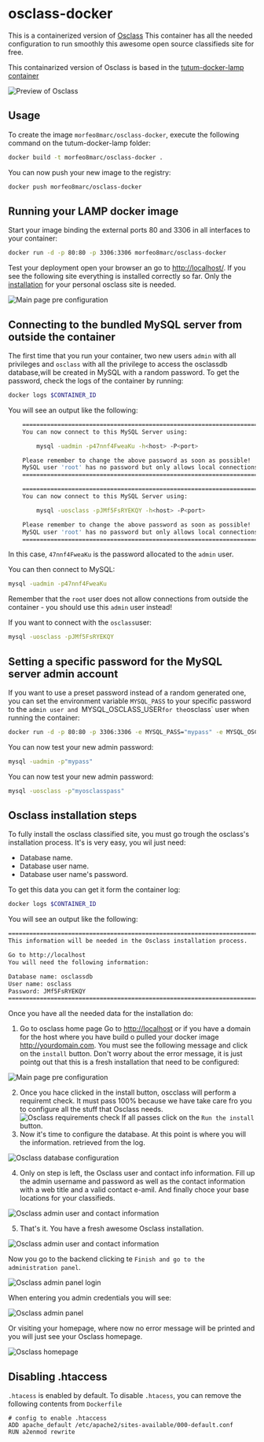 osclass-docker
==============

This is a containerized version of [Osclass][osclass]
This container has all the needed configuration to run smoothly this awesome open source classifieds site for free.

This containarized version of Osclass is based in the [tutum-docker-lamp container][tutum/lamp] 

![Preview of Osclass][osclass-docker-image]

Usage
-----

To create the image `morfeo8marc/osclass-docker`, execute the following command on the tutum-docker-lamp folder:

``` bash
docker build -t morfeo8marc/osclass-docker .
```

You can now push your new image to the registry:

``` bash
docker push morfeo8marc/osclass-docker
```

Running your LAMP docker image
------------------------------

Start your image binding the external ports 80 and 3306 in all interfaces to your container:

``` bash
docker run -d -p 80:80 -p 3306:3306 morfeo8marc/osclass-docker
```
Test your deployment open your browser an go to [http://localhost/](http://localhost/). If you see the following site everything is installed correctly so far. Only the [installation](#Osclass-installation-steps) for your personal osclass site is needed.

![Main page pre configuration][step1-image]

Connecting to the bundled MySQL server from outside the container
-----------------------------------------------------------------

The first time that you run your container, two new users `admin`  with all privileges and  `osclass` with all the privilege to access the osclassdb database,will be created in MySQL with a random password. To get the password, check the logs of the container by running:
``` bash
docker logs $CONTAINER_ID
```
You will see an output like the following:
``` bash
	========================================================================
	You can now connect to this MySQL Server using:

	    mysql -uadmin -p47nnf4FweaKu -h<host> -P<port>

	Please remember to change the above password as soon as possible!
	MySQL user 'root' has no password but only allows local connections
	========================================================================

	========================================================================
	You can now connect to this MySQL Server using:

	    mysql -uosclass -pJMf5FsRYEKQY -h<host> -P<port>

	Please remember to change the above password as soon as possible!
	MySQL user 'root' has no password but only allows local connections
	========================================================================
```

In this case, `47nnf4FweaKu` is the password allocated to the `admin` user.

You can then connect to MySQL:
``` bash
mysql -uadmin -p47nnf4FweaKu
```
Remember that the `root` user does not allow connections from outside the container - you should use this `admin` user instead!

If you want to connect with the `osclass`user:
``` bash
mysql -uosclass -pJMf5FsRYEKQY
```

Setting a specific password for the MySQL server admin account
--------------------------------------------------------------

If you want to use a preset password instead of a random generated one, you can set the environment variable `MYSQL_PASS` to your specific password to the `admin user and `MYSQL_OSCLASS_USER` for the `osclass` user when running the container:
``` bash
docker run -d -p 80:80 -p 3306:3306 -e MYSQL_PASS="mypass" -e MYSQL_OSCLASS_USER="myosclasspass"  morfeo8marc/osclass-docker
```
You can now test your new admin password:
``` bash
mysql -uadmin -p"mypass"
```
You can now test your new admin password:
``` bash
mysql -uosclass -p"myosclasspass"
```

Osclass installation steps
--------------------------------------------------------------
To fully install the osclass classified site, you must go trough the osclass's installation process. It's is very easy, you wil just need:
- Database name.
- Database user name.
- Database user name's password.

To get this data you can get it form the container log:
``` bash
docker logs $CONTAINER_ID
```
You will see an output like the following:
``` bash
========================================================================
This information will be needed in the Osclass installation process.

Go to http://localhost
You will need the following information:

Database name: osclassdb
User name: osclass
Password: JMf5FsRYEKQY
========================================================================
```
Once you have all the needed data for the installation do:
1. Go to osclass home page
Go to [http://localhost](http://localhost) or if you have a domain for the host where you have build o pulled your docker image http://yourdomain.com.
You must see the following message and click on the `install` button. Don't worry about the error message, it is just pointg out that this is a fresh installation that need to be configured:

![Main page pre configuration][step1-image]


2. Once you hace clicked in the install button, oscclass will perform a requiremt check. It must pass 100% because we have take care fro you to configure all the stuff that Osclass needs.
![Osclass requirements check][step2-image]
If all passes click on the `Run the install` button.
3. Now it's time to configure the database. At this point is where you will the information. retrieved from the log.

![Osclass database configuration][step3-image]


4. Only on step is left, the Osclass user and contact info information. Fill up the admin username and password as well as the contact information with a web title and a valid contact e-amil. And finally choce your base locations for your classifieds.

![Osclass admin user and contact information][step4-image]


5. That's it. You have a fresh awesome Osclass installation. 

![Osclass admin user and contact information][step4-image]

Now you go to the backend clicking te `Finish and go to the administration panel`.

![Osclass admin panel login][step5-image]

When entering you admin credentials you will see:

![Osclass admin panel][step6-image]

Or visiting your homepage, where now no error message will be printed and you will just see your Osclass homepage.

![Osclass homepage][osclass-docker-image]

Disabling .htaccess
--------------------

`.htacess` is enabled by default. To disable `.htacess`, you can remove the following contents from `Dockerfile`

	# config to enable .htaccess
    ADD apache_default /etc/apache2/sites-available/000-default.conf
    RUN a2enmod rewrite

[osclass]: http://osclass.org/
[preview]: http://osclass.org/wp-content/uploads/2011/01/single_job_board-1024x729.png
[tutum/lamp]: https://registry.hub.docker.com/u/tutum/lamp/
[step1-image]: https://github.com/morfeo8marc/osclass-docker/blob/master/osclass-installation-steps/osclass-step1.png
[step2-image]: https://github.com/morfeo8marc/osclass-docker/blob/master/osclass-installation-steps/osclass-step2.png
[step3-image]: https://github.com/morfeo8marc/osclass-docker/blob/master/osclass-installation-steps/osclass-step3.png
[step4-image]: https://github.com/morfeo8marc/osclass-docker/blob/master/osclass-installation-steps/osclass-step4.png
[step5-image]: https://github.com/morfeo8marc/osclass-docker/blob/master/osclass-installation-steps/osclass-step5.png
[step6-image]: https://github.com/morfeo8marc/osclass-docker/blob/master/osclass-installation-steps/osclass-step6.png
[osclass-docker-image]: https://github.com/morfeo8marc/osclass-docker/blob/master/osclass-installation-steps/osclass-docker.png